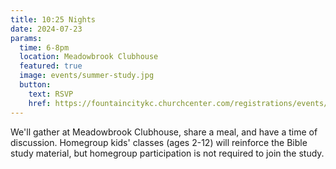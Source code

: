 ```yaml
---
title: 10:25 Nights
date: 2024-07-23
params:
  time: 6-8pm
  location: Meadowbrook Clubhouse
  featured: true
  image: events/summer-study.jpg
  button:
    text: RSVP
    href: https://fountaincitykc.churchcenter.com/registrations/events/2401477
---
```


We'll gather at Meadowbrook Clubhouse, share a meal, and have a time of discussion. Homegroup kids' classes (ages 2-12) will reinforce the Bible study material, but homegroup participation is not required to join the study.
